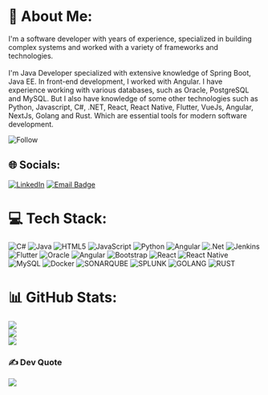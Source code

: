 # 💫 About Me:
I'm a software developer with years of experience, specialized in building complex systems and worked with a variety of frameworks and technologies.<br><br>I'm Java Developer specialized with extensive knowledge of Spring Boot, Java EE. In front-end development, I worked with Angular.  I have experience working with various databases, such as Oracle, PostgreSQL and MySQL.  But I also have knowledge of some other technologies such as Python, Javascript, C#, .NET, React, React Native, Flutter, VueJs, Angular, NextJs, Golang and Rust. Which are essential tools for modern software development.

![Follow](https://img.shields.io/github/followers/fjuncal.svg?style=social&label=Follow&maxAge=2592000)


## 🌐 Socials:
[![LinkedIn](https://img.shields.io/badge/LinkedIn-%230077B5.svg?logo=linkedin&logoColor=white)](https://linkedin.com/in/fellipe-juncal) [![Email Badge](https://img.shields.io/badge/Gmail-cc0000.svg?logo=gmail&logoColor=white)](mailto:fjuncal7@gmail.com)


# 💻 Tech Stack:
![C#](https://img.shields.io/badge/c%23-%23239120.svg?style=plastic&logo=csharp&logoColor=white) ![Java](https://img.shields.io/badge/java-%23ED8B00.svg?style=plastic&logo=openjdk&logoColor=white) ![HTML5](https://img.shields.io/badge/html5-%23E34F26.svg?style=plastic&logo=html5&logoColor=white) ![JavaScript](https://img.shields.io/badge/javascript-%23323330.svg?style=plastic&logo=javascript&logoColor=%23F7DF1E) ![Python](https://img.shields.io/badge/python-3670A0?style=plastic&logo=python&logoColor=ffdd54) ![Angular](https://img.shields.io/badge/angular-%23DD0031.svg?style=plastic&logo=angular&logoColor=white) ![.Net](https://img.shields.io/badge/.NET-5C2D91?style=plastic&logo=.net&logoColor=white) ![Jenkins](https://img.shields.io/badge/jenkins-%232C5263.svg?style=plastic&logo=jenkins&logoColor=white) ![Flutter](https://img.shields.io/badge/Flutter-%2302569B.svg?style=plastic&logo=Flutter&logoColor=white) ![Oracle](https://img.shields.io/badge/Oracle-F80000?style=plastic&logo=oracle&logoColor=white) ![Angular](https://img.shields.io/badge/angular-%23DD0031.svg?style=plastic&logo=angular&logoColor=white) ![Bootstrap](https://img.shields.io/badge/bootstrap-%238511FA.svg?style=plastic&logo=bootstrap&logoColor=white) ![React](https://img.shields.io/badge/react-%2320232a.svg?style=plastic&logo=react&logoColor=%2361DAFB) ![React Native](https://img.shields.io/badge/react_native-%2320232a.svg?style=plastic&logo=react&logoColor=%2361DAFB) ![MySQL](https://img.shields.io/badge/mysql-%2300000f.svg?style=plastic&logo=mysql&logoColor=white) ![Docker](https://img.shields.io/badge/docker-%230db7ed.svg?style=plastic&logo=docker&logoColor=white) ![SONARQUBE](https://img.shields.io/badge/sonarqube-4E9BCD.svg?style=plastic&logo=sonarqube&logoColor=white&color=%234E9BCD) ![SPLUNK](https://img.shields.io/badge/splunk-000000.svg?style=plastic&logo=splunk&color=%23000000) ![GOLANG](https://img.shields.io/badge/go-3670A0?style=plastic&logo=go&logoColor=9fc5e8) ![RUST](https://img.shields.io/badge/rust-3d3d3d?style=plastic&logo=rust&logoColor=ce7e00)

# 📊 GitHub Stats:
![](https://github-readme-stats.vercel.app/api?username=fjuncal&theme=tokyonight&hide_border=false&include_all_commits=true&count_private=false)<br/>
![](https://github-readme-streak-stats.herokuapp.com/?user=fjuncal&theme=tokyonight&hide_border=false)<br/>
![](https://github-readme-stats.vercel.app/api/top-langs/?username=fjuncal&theme=tokyonight&hide_border=false&include_all_commits=true&count_private=false&layout=compact)

### ✍️ Dev Quote
![](https://quotes-github-readme.vercel.app/api?type=vetical&theme=tokyonight)

<!-- Proudly created with GPRM ( https://gprm.itsvg.in ) -->
